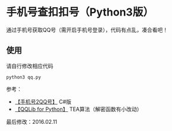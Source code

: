 # 手机号查扣扣号（Python3版）

通过手机号获取QQ号（需开启手机号登录），代码有点乱，凑合看吧！

## 使用

请自行修改相应代码

```
python3 qq.py
```

参考：

- [【手机号2QQ号】](http://www.52pojie.cn/thread-385527-1-1.html) C#版
- [【QQLib for Python】](https://github.com/JetLua/qqlib) TEA算法（解密函数有小改动）


最后修改：2016.02.11